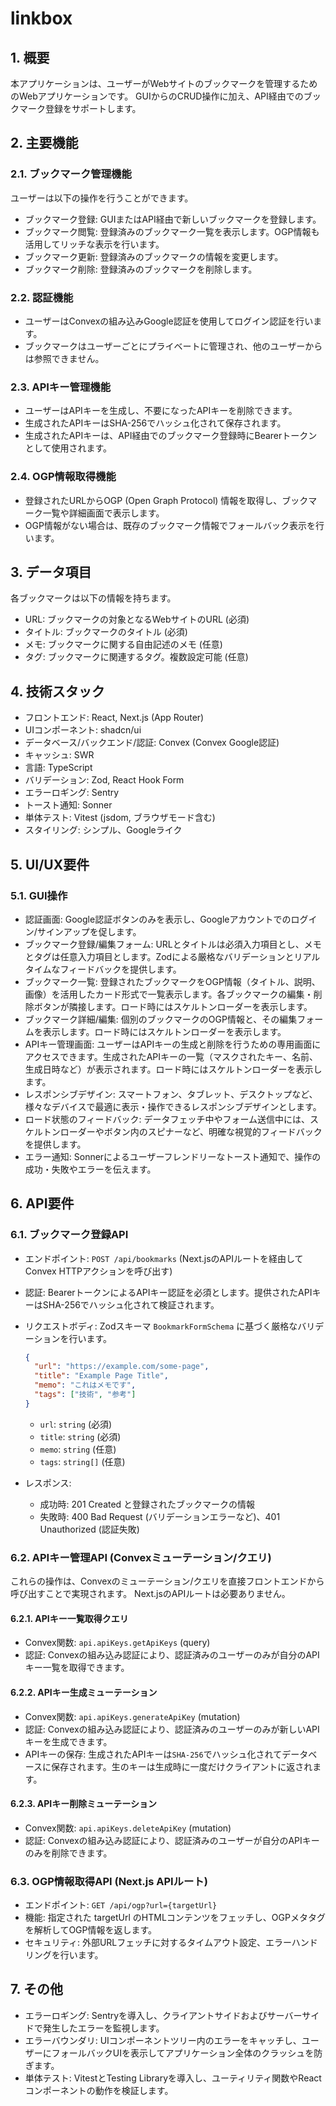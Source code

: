 # linkbox

## 1. 概要

本アプリケーションは、ユーザーがWebサイトのブックマークを管理するためのWebアプリケーションです。
GUIからのCRUD操作に加え、API経由でのブックマーク登録をサポートします。

## 2. 主要機能

### 2.1. ブックマーク管理機能

ユーザーは以下の操作を行うことができます。
- ブックマーク登録: GUIまたはAPI経由で新しいブックマークを登録します。
- ブックマーク閲覧: 登録済みのブックマーク一覧を表示します。OGP情報も活用してリッチな表示を行います。
- ブックマーク更新: 登録済みのブックマークの情報を変更します。
- ブックマーク削除: 登録済みのブックマークを削除します。

### 2.2. 認証機能

- ユーザーはConvexの組み込みGoogle認証を使用してログイン認証を行います。
- ブックマークはユーザーごとにプライベートに管理され、他のユーザーからは参照できません。

### 2.3. APIキー管理機能

- ユーザーはAPIキーを生成し、不要になったAPIキーを削除できます。
- 生成されたAPIキーはSHA-256でハッシュ化されて保存されます。
- 生成されたAPIキーは、API経由でのブックマーク登録時にBearerトークンとして使用されます。

### 2.4. OGP情報取得機能
- 登録されたURLからOGP (Open Graph Protocol) 情報を取得し、ブックマーク一覧や詳細画面で表示します。
- OGP情報がない場合は、既存のブックマーク情報でフォールバック表示を行います。

## 3. データ項目

各ブックマークは以下の情報を持ちます。
- URL: ブックマークの対象となるWebサイトのURL (必須)
- タイトル: ブックマークのタイトル (必須)
- メモ: ブックマークに関する自由記述のメモ (任意)
- タグ: ブックマークに関連するタグ。複数設定可能 (任意)

## 4. 技術スタック
- フロントエンド: React, Next.js (App Router)
- UIコンポーネント: shadcn/ui
- データベース/バックエンド/認証: Convex (Convex Google認証)
- キャッシュ: SWR
- 言語: TypeScript
- バリデーション: Zod, React Hook Form
- エラーロギング: Sentry
- トースト通知: Sonner
- 単体テスト: Vitest (jsdom, ブラウザモード含む)
- スタイリング: シンプル、Googleライク

## 5. UI/UX要件

### 5.1. GUI操作

- 認証画面: Google認証ボタンのみを表示し、Googleアカウントでのログイン/サインアップを促します。
- ブックマーク登録/編集フォーム: URLとタイトルは必須入力項目とし、メモとタグは任意入力項目とします。Zodによる厳格なバリデーションとリアルタイムなフィードバックを提供します。
- ブックマーク一覧: 登録されたブックマークをOGP情報（タイトル、説明、画像）を活用したカード形式で一覧表示します。各ブックマークの編集・削除ボタンが隣接します。ロード時にはスケルトンローダーを表示します。
- ブックマーク詳細/編集: 個別のブックマークのOGP情報と、その編集フォームを表示します。ロード時にはスケルトンローダーを表示します。
- APIキー管理画面: ユーザーはAPIキーの生成と削除を行うための専用画面にアクセスできます。生成されたAPIキーの一覧（マスクされたキー、名前、生成日時など）が表示されます。ロード時にはスケルトンローダーを表示します。
- レスポンシブデザイン: スマートフォン、タブレット、デスクトップなど、様々なデバイスで最適に表示・操作できるレスポンシブデザインとします。
- ロード状態のフィードバック: データフェッチ中やフォーム送信中には、スケルトンローダーやボタン内のスピナーなど、明確な視覚的フィードバックを提供します。
- エラー通知: Sonnerによるユーザーフレンドリーなトースト通知で、操作の成功・失敗やエラーを伝えます。

## 6. API要件

### 6.1. ブックマーク登録API
- エンドポイント: `POST /api/bookmarks` (Next.jsのAPIルートを経由してConvex HTTPアクションを呼び出す)
- 認証: BearerトークンによるAPIキー認証を必須とします。提供されたAPIキーはSHA-256でハッシュ化されて検証されます。
- リクエストボディ: Zodスキーマ `BookmarkFormSchema` に基づく厳格なバリデーションを行います。
  ```json
  {
    "url": "https://example.com/some-page",
    "title": "Example Page Title",
    "memo": "これはメモです",
    "tags": ["技術", "参考"]
  }
  ```
  - `url`: `string` (必須)
  - `title`: `string` (必須)
  - `memo`: `string` (任意)
  - `tags`: `string[]` (任意)

- レスポンス:
  - 成功時: 201 Created と登録されたブックマークの情報
  - 失敗時: 400 Bad Request (バリデーションエラーなど)、401 Unauthorized (認証失敗)

### 6.2. APIキー管理API (Convexミューテーション/クエリ)
これらの操作は、Convexのミューテーション/クエリを直接フロントエンドから呼び出すことで実現されます。
Next.jsのAPIルートは必要ありません。

#### 6.2.1. APIキー一覧取得クエリ
- Convex関数: `api.apiKeys.getApiKeys` (query)
- 認証: Convexの組み込み認証により、認証済みのユーザーのみが自分のAPIキー一覧を取得できます。

#### 6.2.2. APIキー生成ミューテーション
- Convex関数: `api.apiKeys.generateApiKey` (mutation)
- 認証: Convexの組み込み認証により、認証済みのユーザーのみが新しいAPIキーを生成できます。
- APIキーの保存: 生成されたAPIキーは`SHA-256`でハッシュ化されてデータベースに保存されます。生のキーは生成時に一度だけクライアントに返されます。

#### 6.2.3. APIキー削除ミューテーション
- Convex関数: `api.apiKeys.deleteApiKey` (mutation)
- 認証: Convexの組み込み認証により、認証済みのユーザーが自分のAPIキーのみを削除できます。

### 6.3. OGP情報取得API (Next.js APIルート)
- エンドポイント: `GET /api/ogp?url={targetUrl}`
- 機能: 指定された targetUrl のHTMLコンテンツをフェッチし、OGPメタタグを解析してOGP情報を返します。
- セキュリティ: 外部URLフェッチに対するタイムアウト設定、エラーハンドリングを行います。

## 7. その他
- エラーロギング: Sentryを導入し、クライアントサイドおよびサーバーサイドで発生したエラーを監視します。
- エラーバウンダリ: UIコンポーネントツリー内のエラーをキャッチし、ユーザーにフォールバックUIを表示してアプリケーション全体のクラッシュを防ぎます。
- 単体テスト: VitestとTesting Libraryを導入し、ユーティリティ関数やReactコンポーネントの動作を検証します。
